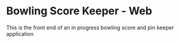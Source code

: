 # Bowling Score Keeper - Web

This is the front end of an in progress bowling score and pin keeper application

